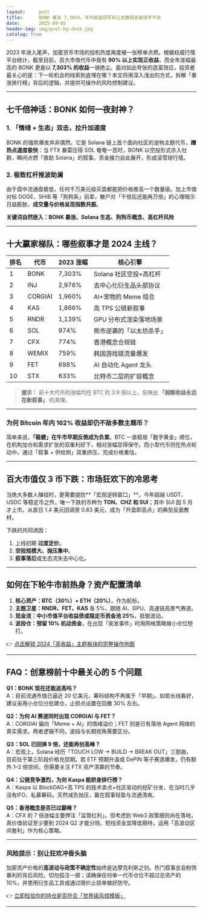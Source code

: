 ```yaml
---
layout:     post
title:      BONK 暴涨 7,303%，年内收益冠军却让无数投资者措手不及
date:       2025-09-05
header-img: img/post-bg-desk.jpg
catalog: true
---
```


2023 年进入尾声，加密货币市场的投机热度再度被一张榜单点燃。根据权威行情平台统计，截至目前，百大市值代币中竟有 **90% 以上实现正收益**，而全年涨幅最高的 BONK 更是以 **7,303% 的收益**一骑绝尘。面对如此夸张的造富效应，投资者最关心的是：下一轮机会的线索到底埋在哪？本文将用深入浅出的方式，拆解「暴涨排行榜」背后的逻辑，并提供可操作的风险控制建议。

---

## 七千倍神话：BONK 如何一夜封神？

### 1. 「情绪 + 生态」双击，拉升加速度
BONK 的强势爆发并非偶然。它是 Solana 链上首个面向社区的宠物主题代币，**蹭热点速度极快**：当 FTX 暴雷压得 SOL 奄奄一息时，BONK 以空投形式杀入社群，瞬间点燃「救助 Solana」的叙事。资金接力自此展开，形成滚雪球行情。

### 2. 极致杠杆推波助澜
由于盘中流通盘极低，任何千万美元级买盘都能把价格推高一个数量级。加上市值对标 DOGE、SHIB 等「狗狗系」前辈，散户对「千倍后还能再万倍」的心理暗示日益膨胀，**成交量与价格呈现指数共振**。

**关键词自然嵌入：BONK 暴涨、Solana 生态、狗狗币概念、高杠杆风险**

---

## 十大赢家梯队：哪些叙事才是 2024 主线？

| 排名 | 代币 | 2023 涨幅 | 核心引擎 |
|------|------|-----------|----------|
| 1    | BONK | 7,303%    | Solana 社区空投+高杠杆 |
| 2    | INJ  | 2,976%    | 去中心化衍生品头部协议 |
| 3    | CORGIAI | 1,960% | AI+宠物的 Meme 组合 |
| 4    | KAS  | 1,866%    | 高 TPS 公链新叙事 |
| 5    | RNDR | 1,139%    | GPU 分布式渲染落地场景 |
| 6    | SOL  | 974%      | 熊市逆袭的「以太坊杀手」 |
| 7    | CFX  | 774%      | 香港概念合规链 |
| 8    | WEMIX| 759%      | 韩国游戏链流量爆发 |
| 9    | FET  | 698%      | AI 自动化 Agent 龙头 |
| 10   | STX  | 633%      | 比特币二层的扩容概念 |

> **提示：** 前十大代币的涨幅均在 BTC 的 3.9 倍以上，反映出 **「超额收益永远在新叙事」** 的真理。

---

### 为何 Bitcoin 年内 162% 收益却仍不敌多数主题币？

简单来说，**「稳健」在牛市早期反倒成为负累**。BTC 一直稳居「数字黄金」顺位，在机构加仓和需求扩张的双重利好下，相对涨幅显得保守。而小型代币则在热点轮动中，通过「叙事 + 供给侧」双重挤压，完成价格重估。

---

## 百大市值仅 3 币下跌：市场狂欢下的冷思考

当绝大多数人赚钱时，更需要提防**「宏观逆转窗口」**。今年超越 USDT、USDC 等稳定币之外，唯一下跌的币种为 **TON、CHZ 和 SUI**；其中 SUI 因 5 月才上市，从首日 1.4 美元回调至 0.83 美元，成为「开盘即高点」的典型反面教材。

下跌的共同诱因：
1. 上线初期 **过度定价**。
2. **空投规模大、抛压集中**。
3. **叙事落后**或生态流失去中心化。

---

## 如何在下轮牛市前热身？资产配置清单

1. **核心资产：BTC（30%）+ ETH（20%）**，作为航标。
2. **主题卫星：RNDR、FET、KAS** 各 5%，跟随 AI、GPU、高速链高景气赛道。
3. **现金流：中小市值平台收益债或稳定币资金池 25%**，抵御波动。
4. **波段仓：预留 10% 机动资金**，在出现「突发事件」时用网格策略做小仓位短打。

👉 [点击解锁 2024「高收益」主题板块的完整操作地图](https://okxdog.com/)

---

## FAQ：创意榜前十中最关心的 5 个问题

**Q1：BONK 现在还能追高吗？**  
A：目前流通市值已逼近 20 亿美元，筹码结构不再属于「早期」。如若长线看好，建议采用小仓位分批建仓，止损点设置在回撤 30% 左右。

**Q2：为何 AI 赛道同时出现 CORGIAI 与 FET？**  
A：CORGIAI 偏向「Meme + AI」的情绪溢价；FET 则是已有落地 Agent 网络的真实需求。两者逻辑不同，波段与长期视角需要区分。

**Q3：SOL 已回弹 9 倍，还能再创高峰？**  
A：宏观上，Solana 经历「TOUCH LOW → BUILD → BREAK OUT」三部曲，目前处于第三阶段价格兑现期。若 ETF 预期升温或 DePIN 等子赛道爆发，仍有额外 1–2 倍空间，但需要关注 FTX 资产清算的节奏。

**Q4：公链竞争激烈，为何 Kaspa 能跻身排行榜？**  
A：Kaspa 以 BlockDAG+高 TPS 的技术卖点+社区驱动的挖矿分发，在当时几乎没有IFO、私募筹码，天然减负抛压，赢在叙事轻盈与流通清爽。

**Q5：香港概念是否已过巅峰？**  
A：CFX 的 7 倍涨幅主要押注「监管红利」。但考虑到 Web3 政策细则尚在落地，真价值验证至少要到 2024 Q2 才能分晓。短线资金宜降低期待，运用「高波动区间套利」作为核心策略。

---

### 风险提示：别让狂欢冲昏头脑

加密资产价格的**高波动与政策不确定性**始终是达摩克利斯之剑。热门叙事总会粉饰暴利的背后风险，切勿孤注一掷；请确保任何单一代币仓位不超过总资产的 10%，并使用衍生品工具或通过限价止损单做好防守。

👉 [立即检验你的持仓是否符合「世界级风控模板」](https://okxdog.com/)

---